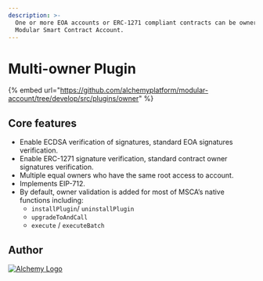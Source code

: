 ```yaml
---
description: >-
  One or more EOA accounts or ERC-1271 compliant contracts can be owners of the
  Modular Smart Contract Account.
---
```


# Multi-owner Plugin

{% embed url="https://github.com/alchemyplatform/modular-account/tree/develop/src/plugins/owner" %}

## Core features

* Enable ECDSA verification of signatures, standard EOA signatures verification.
* Enable ERC-1271 signature verification, standard contract owner signatures verification.
* Multiple equal owners who have the same root access to account.
* Implements EIP-712.
* By default, owner validation is added for most of MSCA’s native functions including:
  * `installPlugin`/ `uninstallPlugin`
  * `upgradeToAndCall`
  * `execute` / `executeBatch`

## Author

[<img src="https://files.gitbook.com/v0/b/gitbook-x-prod.appspot.com/o/spaces%2FImI9L0KXrv1O4bMTE21k%2Fuploads%2FzQq2looZUut1yU9kV9fD%2Falchemy-logo-blue-gradient.png?alt=media&#x26;token=5cbd91f0-eae0-4bc9-92ba-790016af4e75" alt="Alchemy Logo" data-size="line">](https://www.alchemy.com)

